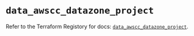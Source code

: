 # `data_awscc_datazone_project`

Refer to the Terraform Registory for docs: [`data_awscc_datazone_project`](https://registry.terraform.io/providers/hashicorp/awscc/0.70.0/docs/data-sources/datazone_project).

